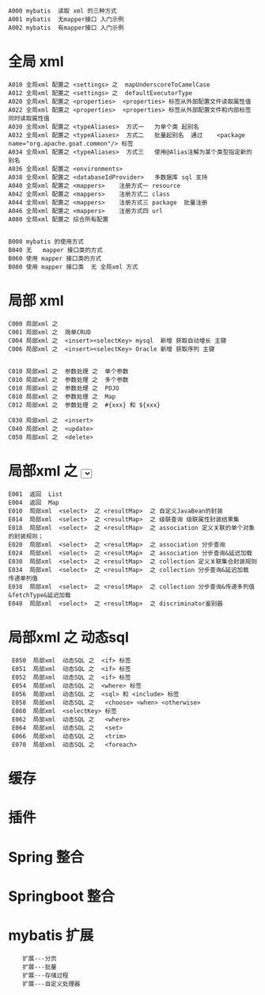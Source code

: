#
    A000 mybatis  读取 xml 的三种方式 
    A001 mybatis  无mapper接口 入门示例
    A002 mybatis  有mapper接口 入门示例
# 全局 xml 
    A010 全局xml 配置之 <settings> 之  mapUnderscoreToCamelCase
    A012 全局xml 配置之 <settings> 之  defaultExecutorType
    A020 全局xml 配置之 <properties>  <properties> 标签从外部配置文件读取属性值 
    A022 全局xml 配置之 <properties>  <properties> 标签从外部配置文件和内部标签 同时读取属性值 
    A030 全局xml 配置之 <typeAliases>  方式一   为单个类 起别名
    A032 全局xml 配置之 <typeAliases>  方式二   批量起别名  通过    <package name="org.apache.goat.common"/> 标签
    A034 全局xml 配置之 <typeAliases>  方式三   使用@Alias注解为某个类型指定新的别名
    A036 全局xml 配置之 <environments>  
    A038 全局xml 配置之 <databaseIdProvider>   多数据库 sql 支持
    A040 全局xml 配置之 <mappers>    注册方式一 resource
    A042 全局xml 配置之 <mappers>    注册方式二 class
    A044 全局xml 配置之 <mappers>    注册方式三 package  批量注册 
    A046 全局xml 配置之 <mappers>    注册方式四 url
    A080 全局xml 配置之 综合所有配置 
    
           
    B000 mybatis 的使用方式 
    B040 无   mapper 接口类的方式
    B060 使用 mapper 接口类的方式
    B080 使用 mapper 接口类  无 全局xml 方式 
# 局部 xml 
    C000 局部xml 之
    C001 局部xml 之  简单CRUD
    C004 局部xml 之  <insert><selectKey> mysql  新增 获取自动增长 主键
    C006 局部xml 之  <insert><selectKey> Oracle 新增 获取序列 主键

    
    C010 局部xml 之  参数处理 之  单个参数 
    C010 局部xml 之  参数处理 之  多个参数
    C010 局部xml 之  参数处理 之  POJO
    C010 局部xml 之  参数处理 之  Map
    C012 局部xml 之  参数处理 之  #{xxx} 和 ${xxx}
    
    C030 局部xml 之  <insert> 
    C040 局部xml 之  <update> 
    C050 局部xml 之  <delete> 
    
    
    
# 局部xml 之 <select> 标签高级查询 之 <resultMap> 
    E001  返回  List 
    E004  返回  Map 
    E010  局部xml  <select>  之 <resultMap>  之 自定义JavaBean的封装
    E014  局部xml  <select>  之 <resultMap>  之 级联查询 级联属性封装结果集
    E018  局部xml  <select>  之 <resultMap>  之 association 定义关联的单个对象的封装规则；
    E020  局部xml  <select>  之 <resultMap>  之 association 分步查询
    E024  局部xml  <select>  之 <resultMap>  之 association 分步查询&延迟加载
    E030  局部xml  <select>  之 <resultMap>  之 collection 定义关联集合封装规则
    E034  局部xml  <select>  之 <resultMap>  之 collection 分步查询&延迟加载 传递单列值
    E038  局部xml  <select>  之 <resultMap>  之 collection 分步查询&传递多列值&fetchType&延迟加载
    E040  局部xml  <select>  之 <resultMap>  之 discriminator鉴别器
    

# 局部xml 之  动态sql
     E050  局部xml  动态SQL 之  <if> 标签
     E051  局部xml  动态SQL 之  <if> 标签
     E052  局部xml  动态SQL 之  <if> 标签
     E054  局部xml  动态SQL 之  <where> 标签
     E056  局部xml  动态SQL 之  <sql> 和 <include> 标签 
     E058  局部xml  动态SQL 之   <choose> <when> <otherwise>
     E060  局部xml  <selectKey> 标签
     E062  局部xml  动态SQL 之   <where> 
     E064  局部xml  动态SQL 之   <set>
     E066  局部xml  动态SQL 之   <trim>
     E070  局部xml  动态SQL 之   <foreach>


#   缓存
#   插件
#   Spring 整合 
#   Springboot 整合 
#   mybatis 扩展  
        扩展---分页
        扩展---批量
        扩展---存储过程
        扩展---自定义处理器
        
        

